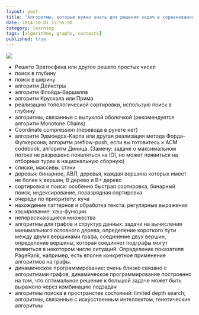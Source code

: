 ```yaml
---
layout: post
title: "Алгоритмы, которые нужно знать для решения задач в соревновании по программированию"
date: 2014-10-01 13:55:00
category: learning
tags: [algorithms, graphs, contests]
published: true
---
```


<img src="http://www.acmgnyr.org/icpclogo_big.png" class="img-responsive" /><br />

- Решето Эратосфена или другое решето простых чисел
- поиск в глубину
- поиск в ширину
- алгоритм Дейкстры
- алгоритм Флойда-Варшалла
- алгоритм Крускала или Прима
- реализацию топологической сортировки, использую поиск в глубину
- алгоритмы, связанные с выпуклой оболочкой (рекомендуется алгоритм Monotone Chains)
- Coordinate compression (перевода в рунете нет)
- алгоритм Эдмондса-Карпа или другая реализация метода Форда-Фулкерсона; алгоритм preflow-push; если вы готовитесь к ACM codebook, алгоритм Диница. (Замечу: задаче о максимальном потоке не разрешено появляться на IOI, но может появиться на отборных турах в национальную сборную)
- списки, массивы, стэки
- деревья: бинарное, АВЛ, деревья, каждая вершина которых имеет не более k вершин, B дерево и B+ дерево
- сортировка и поиск: особенно быстрая сортировка, бинарный поиск, индексирование, поразрядная сортировка
- очереди по приоритету: куча
- нахождение паттернов и обработка текста: регулярные выражения
- хэширование: хэш-функции
- непересекающиеся множества
- алгоритмы для графов и структур данных: задачи на вычисления минимального остовного дерева, определение короткого пути между двумя вершинами графа, соединение двух вершин, определение вершины, которая соединяет подграфы могут появиться в некотором числе ситуаций. Определение показателя PageRank, например, есть вполне конкретное применение алгоритмов на графы.
- динамическое программирование: очень близко связано с алгоритмами графов, динамическое программирование построенно на том, что оптимальное решение к большой задаче может быть выражено через комбинацию подзадач
- алгоритмы поиска в пространстве состояний: limited depth search; алгоритмы, связанные с искусственным интеллектом, генетические алгоритмы